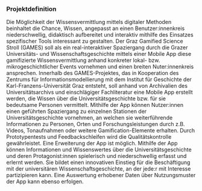 ### Projektdefinition

Die Möglichkeit der Wissensvermittlung mittels digitaler Methoden beinhaltet die Chance, Wissen, angepasst an einen Benutzer:innenkreis niederschwellig, didaktisch aufbereitet und interaktiv mithilfe des Einsatzes spezifischer Tools interessant zu gestalten. Der Graz Gamified Science Stroll (GAMES) soll als ein real-interaktiver Spaziergang durch die Grazer Universitäts- und Wissenschaftsgeschichte mittels einer Mobile App diese gamifizierte Wissensvermittlung anhand konkreter lokal- bzw. mikrogeschichtlicher Events vornehmen und einen breiten Nuter:innenkreis ansprechen. Innerhalb des GAMES-Projektes, das in Kooperation des Zentrums für Informationsmodellierung mit dem Institut für Geschichte der Karl-Franzens-Universität Graz entsteht, soll anhand von Archivalien des Universitätsarchivs und einschlägiger Fachliteratur eine Mobile App erstellt werden, die Wissen über die Universitätsgeschichte bzw. für sie bedeutsame Personen vermittelt. Mithilfe der App können Nutzer:innen einen geführten Spaziergang zu einzelnen Stationen der Universitätsgeschichte vornehmen, an welchen sie weiterführende Informationen zu Personen, Orten und Forschungsleistungen durch z.B. Videos, Tonaufnahmen oder weitere Gamification-Elemente erhalten. Durch Prototypentests und Feedbackschleifen wird die Qualitätskontrolle gewährleistet. Eine Erweiterung der App ist möglich. Mithilfe der App können Informationen und Wissenswertes über die Universitätsgeschichte und deren Protagonist:innen spielerisch und niederschwellig erfasst und erlernt werden. Sie bildet einen innovativen Einstieg für die Beschäftigung mit der universitären Wissenschaftsgeschichte, an der jede:r mit Interesse partizipieren kann. Eine Auswertung erhobener Daten über Nutzungsmuster der App kann ebenso erfolgen.
